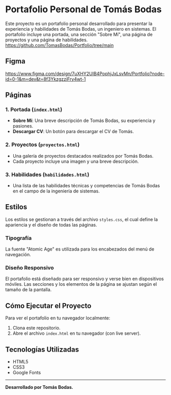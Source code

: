 # Portafolio Personal de Tomás Bodas

Este proyecto es un portafolio personal desarrollado para presentar la experiencia y habilidades de Tomás Bodas, un ingeniero en sistemas. El portafolio incluye una portada, una sección "Sobre Mí", una página de proyectos y una página de habilidades.
https://github.com/TomasBodas/Portfolio/tree/main

## Figma
https://www.figma.com/design/7uXHY2UIB4PophjJxLsvMn/Portfolio?node-id=0-1&m=dev&t=8f3YkzgzziFry4wt-1

## Páginas

### 1. Portada (`index.html`)

- **Sobre Mí**: Una breve descripción de Tomás Bodas, su experiencia y pasiones.
- **Descargar CV**: Un botón para descargar el CV de Tomás.

### 2. Proyectos (`proyectos.html`)

- Una galería de proyectos destacados realizados por Tomás Bodas.
- Cada proyecto incluye una imagen y una breve descripción.

### 3. Habilidades (`habilidades.html`)

- Una lista de las habilidades técnicas y competencias de Tomás Bodas en el campo de la ingeniería de sistemas.

## Estilos

Los estilos se gestionan a través del archivo `styles.css`, el cual define la apariencia y el diseño de todas las páginas.

### Tipografía

La fuente "Atomic Age" es utilizada para los encabezados del menú de navegación.

### Diseño Responsivo

El portafolio está diseñado para ser responsivo y verse bien en dispositivos móviles. Las secciones y los elementos de la página se ajustan según el tamaño de la pantalla.

## Cómo Ejecutar el Proyecto

Para ver el portafolio en tu navegador localmente:

1. Clona este repositorio.
2. Abre el archivo `index.html` en tu navegador (con live server).

## Tecnologías Utilizadas

- HTML5
- CSS3
- Google Fonts

---

**Desarrollado por Tomás Bodas.**
